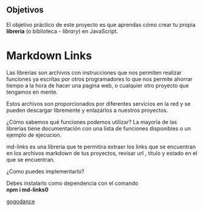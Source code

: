 ## Objetivos

  El objetivo práctico de este proyecto es que aprendas cómo crear tu propia
**librería** (o biblioteca - _library_) en JavaScript.

# Markdown Links

Las librerías son archivos con instrucciones que nos permiten realizar funciones ya escritas por otros programadores lo que nos permite ahorrar tiempo a la hora de hacer una pagina web, o cualquier otro proyecto que tengamos en mente.

Estos archivos son proporcionados por diferentes servicios en la red y se pueden descargar libremente y enlazarlos a nuestros proyectos.

¿Cómo sabemos qué funciones podemos utilizar? La mayoría de las librerias tiene documentación con una lista de funciones disponibles o un ejemplo de ejecucion.

md-links es una libreria que te permitira extraer los links que se encuentran en los archivos markdown de tus proyectos, revisar url , titulo y estado en el que se encuentran.

¿Como puedes implementarlo? 

Debes instalarlo como dependencia con el comando  
**npm i md-links0**

[gogodance](https://www.google.cl)

